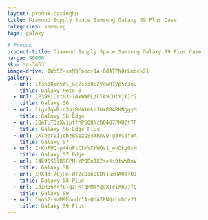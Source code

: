 ```yaml
---
layout: produk-casinghp
title: Diamond Supply Space Samsung Galaxy S9 Plus Case
categories: samsung
tags: galaxy

# Produk
product-title: Diamond Supply Space Samsung Galaxy S9 Plus Case
harga: 90000
sku: hn-3463
image-drive: 1Wo52-smM9Fnodr1A-QdATPNQrLmbcv21
gallery:
  - url: 1f3nq8xnyWi_ac2s5sOu2VewR1Vp5Y3oU
    title: Galaxy Note 8
  - url: 1P39KiCst03-14xWW6LzCTA9CUtYjTIr2
    title: Galaxy S6
  - url: 1igv7qwR-o3aj8MAlmkm3Wx884RKNggyM
    title: Galaxy S6 Edge
  - url: 1QeTuTQsXv1ptfhPSQKNcB04O7PKUZtTP
    title: Galaxy S6 Edge Plus
  - url: 1XTeerVijchzBS1zQS4YRnvQ-g3YCZYuA
    title: Galaxy S7
  - url: 1-KnFUQ-p44uPtCImVXrWOs1_wvOkgQsM
    title: Galaxy S7 Edge
  - url: 14k9SS6lR9EPM-YPOBn1XZseXs9twWRmV
    title: Galaxy S8
  - url: 1RXdd-7CjHe-WT2c8ibDEBY1uxHA0sfQJ
    title: Galaxy S8 Plus
  - url: 1dIR86KrfETgzFKjqRMTYgsXTciXbU7fQ
    title: Galaxy S9
  - url: 1Wo52-smM9Fnodr1A-QdATPNQrLmbcv21
    title: Galaxy S9 Plus
---
```

